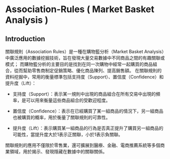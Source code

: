 # Association-Rules ( Market Basket Analysis )
## Introduction
關聯規則（Association Rules）是一種在購物籃分析（Market Basket Analysis）中廣泛應用的數據挖掘技術，旨在發現大量交易數據中不同商品之間的有趣關聯或模式；
而購物籃分析的主要目的是找到在同一次購物中經常一起購買的商品組合，從而幫助零售商制定促銷策略、優化商品陳列、提高銷售額。
在關聯規則的資料挖掘中，常用的衡量標準包括支持度（Support）、置信度（Confidence）和提升度（Lift）：
- 支持度（Support）：表示某一規則中出現的商品組合在所有交易中出現的頻率，是可以用來衡量這些商品組合的受歡迎程度。
+ 置信度（Confidence）：表示在已經購買了某一組商品的情況下，另一組商品也被購買的概率，用於衡量了關聯規則的可靠性。
* 提升度（Lift）：表示購買某一組商品的行為是否真正提升了購買另一組商品的可能性，當提升度大於1表示正關聯，小於1表示負關聯。

關聯規則的應用不僅限於零售業，還可擴展到醫療、金融、電商推薦系統等多個商業領域，用於揭示、發現隱藏在數據中的關聯關係。
